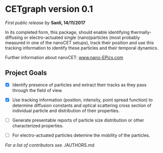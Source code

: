 # CETgraph version 0.1 #
_First public release by_ **Sanli, 14/11/2017**


In its completed form, this package, should enable identifying thermally-diffusing or electro-actuated single (nano)particles (most probably measured in one of the nanoCET setups), track their position and use this tracking information to identify these particles and their temporal dynamics.

Further information about nanoCET: www.nano-EPics.com
## Project Goals ##

*[x] Identify presence of particles and extract their tracks as they pass through the field of view.  
*[x] Use tracking information (position, intensity, point spread function) to determine  diffusion constants and optical scattering cross section of individual particle and distribution of their properties.
*[ ] Generate presentable reports of particle size distribution or other characterized properties.
*[ ] For electro-actuated particles detemine the mobility of the particles.



_For a list of contributors see_ ./AUTHORS.md 
